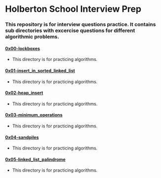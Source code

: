 # Holberton School Interview Prep
### This repository is for interview questions practice. It contains sub directories with excercise questions for different algorithmic problems.

#### [0x00-lockboxes](0x00-lockboxes)
* This directory is for practicing algorithms.

#### [0x01-insert_in_sorted_linked_list](./0x01-insert_in_sorted_linked_list)
* This directory is for practicing algorithms.

#### [0x02-heap_insert](./0x02-heap_insert)
* This directory is for practicing algorithms.

#### [0x03-minimum_operations](./0x03-minimum_operations)
* This directory is for practicing algorithms.

#### [0x04-sandpiles](./0x04-sandpiles)
* This directory is for practicing algorithms.

#### [0x05-linked_list_palindrome](./0x05-linked_list_palindrome)
* This directory is for practicing algorithms.
